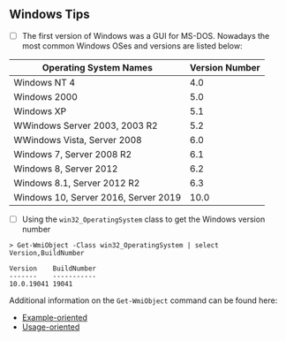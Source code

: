## Windows Tips


- [ ] The first version of Windows was a GUI for MS-DOS. Nowadays the most common Windows OSes and versions are listed below:


Operating System Names | Version Number
--- | --- 
Windows NT 4 | 4.0 
Windows 2000 | 5.0 
Windows XP | 5.1 
WWindows Server 2003, 2003 R2 | 5.2 
WWindows Vista, Server 2008 | 6.0 
Windows 7, Server 2008 R2 | 6.1
Windows 8, Server 2012 | 6.2
Windows 8.1, Server 2012 R2 | 6.3
Windows 10, Server 2016, Server 2019 | 10.0
  
  
- [ ] Using the `win32_OperatingSystem` class to get the Windows version number

```
> Get-WmiObject -Class win32_OperatingSystem | select Version,BuildNumber

Version    BuildNumber
-------    -----------
10.0.19041 19041

```
Additional information on the `Get-WmiObject` command can be found here:

* [Example-oriented](https://adamtheautomator.com/get-wmiobject/)
* [Usage-oriented](https://ss64.com/ps/get-wmiobject.html)

  
